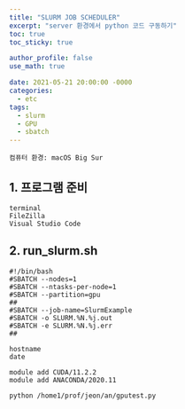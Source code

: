 ```yaml
---
title: "SLURM JOB SCHEDULER"
excerpt: "server 환경에서 python 코드 구동하기"
toc: true
toc_sticky: true

author_profile: false
use_math: true

date: 2021-05-21 20:00:00 -0000
categories: 
  - etc
tags:
  - slurm
  - GPU
  - sbatch
---
```


	컴퓨터 환경: macOS Big Sur

## 1. 프로그램 준비

```
terminal
FileZilla
Visual Studio Code
```

## 2. run_slurm.sh

```
#!/bin/bash
#SBATCH --nodes=1
#SBATCH --ntasks-per-node=1
#SBATCH --partition=gpu
##
#SBATCH --job-name=SlurmExample
#SBATCH -o SLURM.%N.%j.out
#SBATCH -e SLURM.%N.%j.err
##

hostname
date

module add CUDA/11.2.2
module add ANACONDA/2020.11

python /home1/prof/jeon/an/gputest.py
```

###
<!--stackedit_data:
eyJoaXN0b3J5IjpbODMxMzQzODA4XX0=
-->
